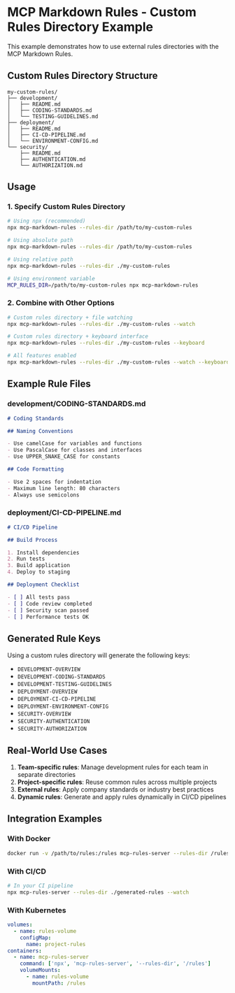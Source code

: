 # MCP Markdown Rules - Custom Rules Directory Example

This example demonstrates how to use external rules directories with the MCP Markdown Rules.

## Custom Rules Directory Structure

```
my-custom-rules/
├── development/
│   ├── README.md
│   ├── CODING-STANDARDS.md
│   └── TESTING-GUIDELINES.md
├── deployment/
│   ├── README.md
│   ├── CI-CD-PIPELINE.md
│   └── ENVIRONMENT-CONFIG.md
└── security/
    ├── README.md
    ├── AUTHENTICATION.md
    └── AUTHORIZATION.md
```

## Usage

### 1. Specify Custom Rules Directory

```bash
# Using npx (recommended)
npx mcp-markdown-rules --rules-dir /path/to/my-custom-rules

# Using absolute path
npx mcp-markdown-rules --rules-dir /path/to/my-custom-rules

# Using relative path
npx mcp-markdown-rules --rules-dir ./my-custom-rules

# Using environment variable
MCP_RULES_DIR=/path/to/my-custom-rules npx mcp-markdown-rules
```

### 2. Combine with Other Options

```bash
# Custom rules directory + file watching
npx mcp-markdown-rules --rules-dir ./my-custom-rules --watch

# Custom rules directory + keyboard interface
npx mcp-markdown-rules --rules-dir ./my-custom-rules --keyboard

# All features enabled
npx mcp-markdown-rules --rules-dir ./my-custom-rules --watch --keyboard
```

## Example Rule Files

### development/CODING-STANDARDS.md

```markdown
# Coding Standards

## Naming Conventions

- Use camelCase for variables and functions
- Use PascalCase for classes and interfaces
- Use UPPER_SNAKE_CASE for constants

## Code Formatting

- Use 2 spaces for indentation
- Maximum line length: 80 characters
- Always use semicolons
```

### deployment/CI-CD-PIPELINE.md

```markdown
# CI/CD Pipeline

## Build Process

1. Install dependencies
2. Run tests
3. Build application
4. Deploy to staging

## Deployment Checklist

- [ ] All tests pass
- [ ] Code review completed
- [ ] Security scan passed
- [ ] Performance tests OK
```

## Generated Rule Keys

Using a custom rules directory will generate the following keys:

- `DEVELOPMENT-OVERVIEW`
- `DEVELOPMENT-CODING-STANDARDS`
- `DEVELOPMENT-TESTING-GUIDELINES`
- `DEPLOYMENT-OVERVIEW`
- `DEPLOYMENT-CI-CD-PIPELINE`
- `DEPLOYMENT-ENVIRONMENT-CONFIG`
- `SECURITY-OVERVIEW`
- `SECURITY-AUTHENTICATION`
- `SECURITY-AUTHORIZATION`

## Real-World Use Cases

1. **Team-specific rules**: Manage development rules for each team in separate directories
2. **Project-specific rules**: Reuse common rules across multiple projects
3. **External rules**: Apply company standards or industry best practices
4. **Dynamic rules**: Generate and apply rules dynamically in CI/CD pipelines

## Integration Examples

### With Docker

```bash
docker run -v /path/to/rules:/rules mcp-rules-server --rules-dir /rules
```

### With CI/CD

```bash
# In your CI pipeline
npx mcp-rules-server --rules-dir ./generated-rules --watch
```

### With Kubernetes

```yaml
volumes:
  - name: rules-volume
    configMap:
      name: project-rules
containers:
  - name: mcp-rules-server
    command: ['npx', 'mcp-rules-server', '--rules-dir', '/rules']
    volumeMounts:
      - name: rules-volume
        mountPath: /rules
```
